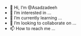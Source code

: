 - 👋 Hi, I’m @Asadzadeeh
- 👀 I’m interested in ...
- 🌱 I’m currently learning ...
- 💞️ I’m looking to collaborate on ...
- 📫 How to reach me ...

<!---
Asadzadeeh/Asadzadeeh is a ✨ special ✨ repository because its `README.md` (this file) appears on your GitHub profile.
You can click the Preview link to take a look at your changes.
--->
